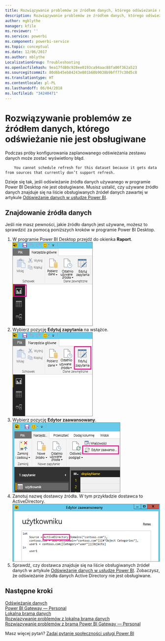 ```yaml
---
title: Rozwiązywanie problemów ze źródłem danych, którego odświeżanie nie jest obsługiwane
description: Rozwiązywanie problemów ze źródłem danych, którego odświeżanie nie jest obsługiwane
author: mgblythe
manager: kfile
ms.reviewer: ''
ms.service: powerbi
ms.component: powerbi-service
ms.topic: conceptual
ms.date: 12/06/2017
ms.author: mblythe
LocalizationGroup: Troubleshooting
ms.openlocfilehash: 9ea17fd80c928ee0193ca94aac88fa00f362a523
ms.sourcegitcommit: 80d6b45eb84243e801b60b9038b9bff77c30d5c8
ms.translationtype: HT
ms.contentlocale: pl-PL
ms.lasthandoff: 06/04/2018
ms.locfileid: "34240471"
---
```

# <a name="troubleshooting-unsupported-data-source-for-refresh"></a>Rozwiązywanie problemów ze źródłem danych, którego odświeżanie nie jest obsługiwane
Podczas próby konfigurowania zaplanowanego odświeżania zestawu danych może zostać wyświetlony błąd.

        You cannot schedule refresh for this dataset because it gets data from sources that currently don’t support refresh.

Dzieje się tak, jeśli odświeżanie źródła danych używanego w programie Power BI Desktop nie jest obsługiwane. Musisz ustalić, czy używane źródło danych znajduje się na liście obsługiwanych źródeł danych zawartej w artykule [Odświeżanie danych w usłudze Power BI](refresh-data.md). 

## <a name="find-the-data-source"></a>Znajdowanie źródła danych
Jeśli nie masz pewności, jakie źródło danych jest używane, możesz to sprawdzić za pomocą poniższych kroków w programie Power BI Desktop.  

1. W programie Power BI Desktop przejdź do okienka **Raport**.  
   ![](media/service-admin-troubleshoot-unsupported-data-source-for-refresh/tshoot-report-pane.png)
2. Wybierz pozycję **Edytuj zapytania** na wstążce.  
   ![](media/service-admin-troubleshoot-unsupported-data-source-for-refresh/tshoot-edit-queries.png)
3. Wybierz pozycję **Edytor zaawansowany**.  
   ![](media/service-admin-troubleshoot-unsupported-data-source-for-refresh/tshoot-advanced-editor.png)
4. Zanotuj nazwę dostawcy źródła.  W tym przykładzie dostawca to ActiveDirectory.  
   ![](media/service-admin-troubleshoot-unsupported-data-source-for-refresh/tshoot-provider.png)
5. Sprawdź, czy dostawca znajduje się na liście obsługiwanych źródeł danych w artykule [Odświeżanie danych w usłudze Power BI](refresh-data.md).  Zobaczysz, że odświeżanie źródła danych Active Directory nie jest obsługiwane.  

## <a name="next-steps"></a>Następne kroki
[Odświeżanie danych](refresh-data.md)  
[Power BI Gateway — Personal](personal-gateway.md)  
[Lokalna brama danych](service-gateway-onprem.md)  
[Rozwiązywanie problemów z lokalną bramą danych](service-gateway-onprem-tshoot.md)  
[Rozwiązywanie problemów z bramą Power BI Gateway — Personal](service-admin-troubleshooting-power-bi-personal-gateway.md)  

Masz więcej pytań? [Zadaj pytanie społeczności usługi Power BI](http://community.powerbi.com/)

